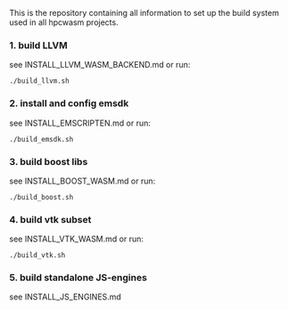 This is the repository containing all information to set up the build system used in all hpcwasm projects.

### 1. build LLVM
see INSTALL_LLVM_WASM_BACKEND.md or run:
```
./build_llvm.sh
```
### 2. install and config emsdk
see INSTALL_EMSCRIPTEN.md or run:
```
./build_emsdk.sh
```
### 3. build boost libs
see INSTALL_BOOST_WASM.md or run:
```
./build_boost.sh
```
### 4. build vtk subset
see INSTALL_VTK_WASM.md or run:
```
./build_vtk.sh
```
### 5. build standalone JS-engines
see INSTALL_JS_ENGINES.md
